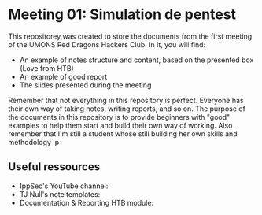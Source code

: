 # Meeting 01: Simulation de pentest

This repositorey was created to store the documents from the first meeting of the UMONS Red Dragons Hackers Club.
In it, you will find:
- An example of notes structure and content, based on the presented box (Love from HTB)
- An example of good report
- The slides presented during the meeting

Remember that not everything in this repository is perfect. Everyone has their own way of taking notes, writing reports, and so on. The purpose of the documents in this repository is to provide beginners with "good" examples to help them start and build their own way of working. Also remember that I'm still a student whose still building her own skills and methodology :p

## Useful ressources

- IppSec's YouTube channel:
- TJ Null's note templates:
- Documentation & Reporting HTB module:
